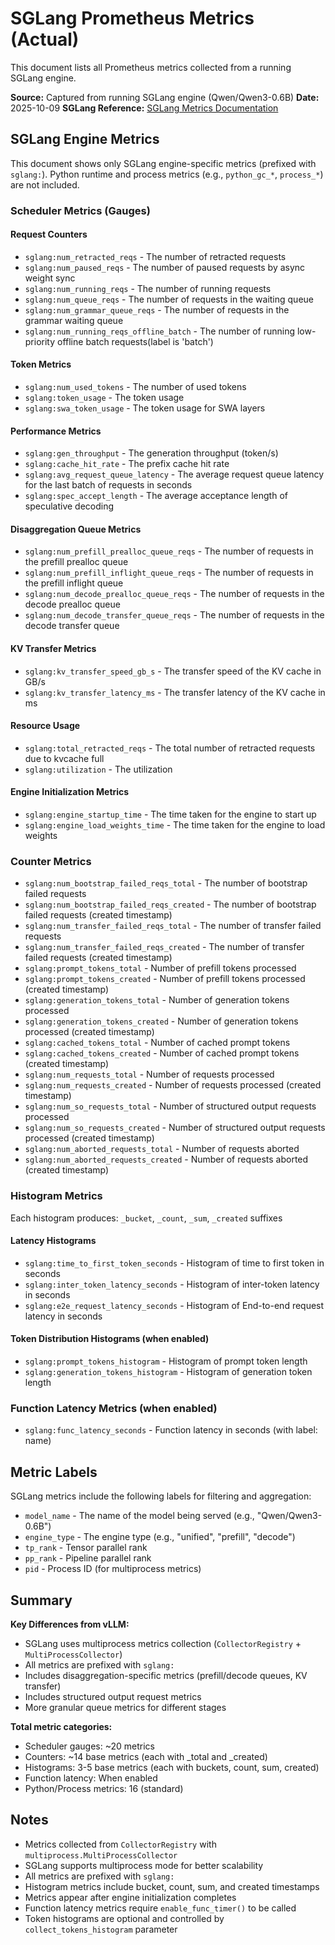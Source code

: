 # SGLang Prometheus Metrics (Actual)

This document lists all Prometheus metrics collected from a running SGLang engine.

**Source:** Captured from running SGLang engine (Qwen/Qwen3-0.6B)
**Date:** 2025-10-09
**SGLang Reference:** [SGLang Metrics Documentation](https://github.com/sgl-project/sglang/blob/main/python/sglang/srt/metrics/collector.py)

<!--
AI MAINTENANCE GUIDE:
To update this document with the latest SGLang metrics:

1. Start an SGLang worker with metrics enabled:
   ```bash
   unset HF_TOKEN
   DYN_LOG=error DYN_ENGINE_METRICS_ENABLED=1 DYN_SYSTEM_ENABLED=true DYN_SYSTEM_PORT=8081 \
     python -m dynamo.sglang --model Qwen/Qwen3-0.6B --mem-fraction-static 0.20 \
     --max-running-requests 64 --enable-metrics &
   SGLANG_PID=$!
   sleep 15  # Wait for engine to initialize
   ```

2. Capture HELP and TYPE metadata (authoritative source):
   ```bash
   curl -s localhost:8081/metrics | grep -E "^# (TYPE|HELP) sglang:" | sort
   ```

3. Use the HELP text exactly as the metric descriptions in this document
   - HELP text is the authoritative source for metric descriptions
   - TYPE text shows the metric type (counter, gauge, histogram, summary)
   - Keep all metric descriptions verbatim

4. Cleanup:
   ```bash
   kill $SGLANG_PID
   ```

Note: SGLang uses multiprocess metrics collection via prometheus_client.multiprocess.MultiProcessCollector

The metrics are exposed via the `register_engine_metrics_callback()` function which uses
`get_prometheus_exposition_text()` to fetch and filter metrics by prefix.
-->

## SGLang Engine Metrics

This document shows only SGLang engine-specific metrics (prefixed with `sglang:`).
Python runtime and process metrics (e.g., `python_gc_*`, `process_*`) are not included.

### Scheduler Metrics (Gauges)

#### Request Counters
- `sglang:num_retracted_reqs` - The number of retracted requests
- `sglang:num_paused_reqs` - The number of paused requests by async weight sync
- `sglang:num_running_reqs` - The number of running requests
- `sglang:num_queue_reqs` - The number of requests in the waiting queue
- `sglang:num_grammar_queue_reqs` - The number of requests in the grammar waiting queue
- `sglang:num_running_reqs_offline_batch` - The number of running low-priority offline batch requests(label is 'batch')

#### Token Metrics
- `sglang:num_used_tokens` - The number of used tokens
- `sglang:token_usage` - The token usage
- `sglang:swa_token_usage` - The token usage for SWA layers

#### Performance Metrics
- `sglang:gen_throughput` - The generation throughput (token/s)
- `sglang:cache_hit_rate` - The prefix cache hit rate
- `sglang:avg_request_queue_latency` - The average request queue latency for the last batch of requests in seconds
- `sglang:spec_accept_length` - The average acceptance length of speculative decoding

#### Disaggregation Queue Metrics
- `sglang:num_prefill_prealloc_queue_reqs` - The number of requests in the prefill prealloc queue
- `sglang:num_prefill_inflight_queue_reqs` - The number of requests in the prefill inflight queue
- `sglang:num_decode_prealloc_queue_reqs` - The number of requests in the decode prealloc queue
- `sglang:num_decode_transfer_queue_reqs` - The number of requests in the decode transfer queue

#### KV Transfer Metrics
- `sglang:kv_transfer_speed_gb_s` - The transfer speed of the KV cache in GB/s
- `sglang:kv_transfer_latency_ms` - The transfer latency of the KV cache in ms

#### Resource Usage
- `sglang:total_retracted_reqs` - The total number of retracted requests due to kvcache full
- `sglang:utilization` - The utilization

#### Engine Initialization Metrics
- `sglang:engine_startup_time` - The time taken for the engine to start up
- `sglang:engine_load_weights_time` - The time taken for the engine to load weights

### Counter Metrics
- `sglang:num_bootstrap_failed_reqs_total` - The number of bootstrap failed requests
- `sglang:num_bootstrap_failed_reqs_created` - The number of bootstrap failed requests (created timestamp)
- `sglang:num_transfer_failed_reqs_total` - The number of transfer failed requests
- `sglang:num_transfer_failed_reqs_created` - The number of transfer failed requests (created timestamp)
- `sglang:prompt_tokens_total` - Number of prefill tokens processed
- `sglang:prompt_tokens_created` - Number of prefill tokens processed (created timestamp)
- `sglang:generation_tokens_total` - Number of generation tokens processed
- `sglang:generation_tokens_created` - Number of generation tokens processed (created timestamp)
- `sglang:cached_tokens_total` - Number of cached prompt tokens
- `sglang:cached_tokens_created` - Number of cached prompt tokens (created timestamp)
- `sglang:num_requests_total` - Number of requests processed
- `sglang:num_requests_created` - Number of requests processed (created timestamp)
- `sglang:num_so_requests_total` - Number of structured output requests processed
- `sglang:num_so_requests_created` - Number of structured output requests processed (created timestamp)
- `sglang:num_aborted_requests_total` - Number of requests aborted
- `sglang:num_aborted_requests_created` - Number of requests aborted (created timestamp)

### Histogram Metrics

Each histogram produces: `_bucket`, `_count`, `_sum`, `_created` suffixes

#### Latency Histograms
- `sglang:time_to_first_token_seconds` - Histogram of time to first token in seconds
- `sglang:inter_token_latency_seconds` - Histogram of inter-token latency in seconds
- `sglang:e2e_request_latency_seconds` - Histogram of End-to-end request latency in seconds

#### Token Distribution Histograms (when enabled)
- `sglang:prompt_tokens_histogram` - Histogram of prompt token length
- `sglang:generation_tokens_histogram` - Histogram of generation token length

### Function Latency Metrics (when enabled)
- `sglang:func_latency_seconds` - Function latency in seconds (with label: name)

## Metric Labels

SGLang metrics include the following labels for filtering and aggregation:

- `model_name` - The name of the model being served (e.g., "Qwen/Qwen3-0.6B")
- `engine_type` - The engine type (e.g., "unified", "prefill", "decode")
- `tp_rank` - Tensor parallel rank
- `pp_rank` - Pipeline parallel rank
- `pid` - Process ID (for multiprocess metrics)

## Summary

**Key Differences from vLLM:**
- SGLang uses multiprocess metrics collection (`CollectorRegistry` + `MultiProcessCollector`)
- All metrics are prefixed with `sglang:`
- Includes disaggregation-specific metrics (prefill/decode queues, KV transfer)
- Includes structured output request metrics
- More granular queue metrics for different stages

**Total metric categories:**
- Scheduler gauges: ~20 metrics
- Counters: ~14 base metrics (each with _total and _created)
- Histograms: 3-5 base metrics (each with buckets, count, sum, created)
- Function latency: When enabled
- Python/Process metrics: 16 (standard)

## Notes

- Metrics collected from `CollectorRegistry` with `multiprocess.MultiProcessCollector`
- SGLang supports multiprocess mode for better scalability
- All metrics are prefixed with `sglang:`
- Histogram metrics include bucket, count, sum, and created timestamps
- Metrics appear after engine initialization completes
- Function latency metrics require `enable_func_timer()` to be called
- Token histograms are optional and controlled by `collect_tokens_histogram` parameter

